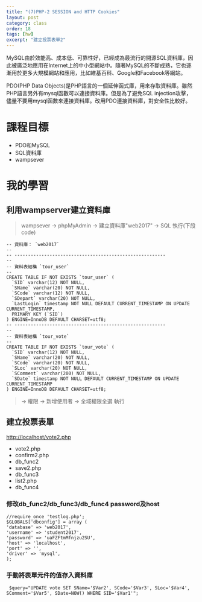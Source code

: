 ```yaml
---
title: "(7)PHP-2 SESSION and HTTP Cookies"
layout: post
category: class
order: 18
tags: [hw]
excerpt: "建立投票表單2"
---
```

MySQL由於效能高、成本低、可靠性好，已經成為最流行的開源SQL資料庫，因此被廣泛地應用在Internet上的中小型網站中。隨著MySQL的不斷成熟，它也逐漸用於更多大規模網站和應用，比如維基百科、Google和Facebook等網站。

PDO(PHP Data Objects)是PHP語言的一個延伸函式庫，用來存取資料庫。雖然PHP語言另外有mysql函數可以連接資料庫。但是為了避免SQL injection攻擊，儘量不要用mysql函數來連接資料庫。改用PDO連接資料庫，對安全性比較好。

# 課程目標
- PDO和MySQL
- SQL資料庫
- wampsever

# 我的學習

## 利用wampserver建立資料庫
> wampsever → phpMyAdmin → 建立資料庫"web2017" → SQL 執行(下段code)
```
-- 資料庫： `web2017`
--
-- --------------------------------------------------------
--
-- 資料表結構 `tour_user`
--
CREATE TABLE IF NOT EXISTS `tour_user` (
  `SID` varchar(12) NOT NULL,
  `SName` varchar(20) NOT NULL,
  `SCode` varchar(12) NOT NULL,
  `SDepart` varchar(20) NOT NULL,
  `LastLogin` timestamp NOT NULL DEFAULT CURRENT_TIMESTAMP ON UPDATE CURRENT_TIMESTAMP,
  PRIMARY KEY (`SID`)
) ENGINE=InnoDB DEFAULT CHARSET=utf8;
-- --------------------------------------------------------
--
-- 資料表結構 `tour_vote`
--
CREATE TABLE IF NOT EXISTS `tour_vote` (
  `SID` varchar(12) NOT NULL,
  `SName` varchar(20) NOT NULL,
  `SCode` varchar(20) NOT NULL,
  `SLoc` varchar(20) NOT NULL,
  `SComment` varchar(200) NOT NULL,
  `SDate` timestamp NOT NULL DEFAULT CURRENT_TIMESTAMP ON UPDATE CURRENT_TIMESTAMP
) ENGINE=InnoDB DEFAULT CHARSET=utf8;
```
> → 權限 → 新增使用者 → 全域權限全選 執行

## 建立投票表單
<http://localhost/vote2.php>
* vote2.php
* confirm2.php
* db_func2
* save2.php
* db_func3
* list2.php
* db_func4
### 修改db_func2/db_func3/db_func4 password及host
```
//require_once 'testlog.php';
$GLOBALS['dbconfig'] = array (
'database' => 'web2017',
'username' => 'student2017',
'password' => 'uaFZFtmMfnjzu2SU',
'host' => 'localhost',
'port' => '',
'driver' => 'mysql',
);
```
### 手動將表單元件的值存入資料庫
```
 $query="UPDATE vote SET SName='$Var2', SCode='$Var3', SLoc='$Var4', SComment='$Var5', SDate=NOW() WHERE SID='$Var1'";
```


[1]: https://github.com/        "GitHub"
[2]: https://pages.github.com/  "GitHub Pages"
[3]: https://jekyllrb.com/      "Jekyll"
[4]: http://markdown.tw         "Markdown文件"
[5]: http://dillinger.io/       "Dillinger"








